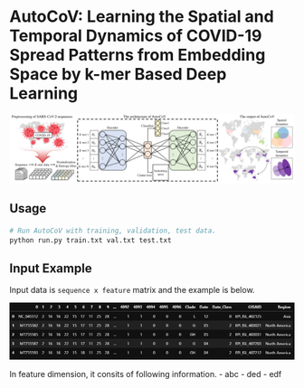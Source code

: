 # AutoCoV: Learning the Spatial and Temporal Dynamics of COVID-19 Spread Patterns from Embedding Space by k-mer Based Deep Learning

<p align="center"><img src="overview.png" /></p>

<h2 align="left">Usage</h2>

```bash
# Run AutoCoV with training, validation, test data.
python run.py train.txt val.txt test.txt
```

## Input Example
Input data is `sequence x feature` matrix and the example is below. 
<p align="center"><img src="input_example.png" /></p>
In feature dimension, it consits of following information.
- abc
- ded
- edf
